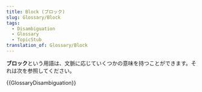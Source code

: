 ```yaml
---
title: Block (ブロック)
slug: Glossary/Block
tags:
  - Disambiguation
  - Glossary
  - TopicStub
translation_of: Glossary/Block
---
```

**ブロック**という用語は、文脈に応じていくつかの意味を持つことができます。それは次を参照してください。

{{GlossaryDisambiguation}}
